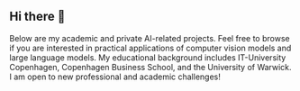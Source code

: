 ## Hi there 👋

Below are my academic and private AI-related projects. Feel free to browse if you are interested in practical applications of computer vision models and large language models. My educational background includes IT-University Copenhagen, Copenhagen Business School, and the University of Warwick. I am open to new professional and academic challenges!
<!--
**MikolajBaranski/MikolajBaranski** is a ✨ _special_ ✨ repository because its `README.md` (this file) appears on your GitHub profile.

Here are some ideas to get you started:

- 🔭 I’m currently working on ...
- 🌱 I’m currently learning ...
- 👯 I’m looking to collaborate on ...
- 🤔 I’m looking for help with ...
- 💬 Ask me about ...
- 📫 How to reach me: ...
- 😄 Pronouns: ...
- ⚡ Fun fact: ...
-->
